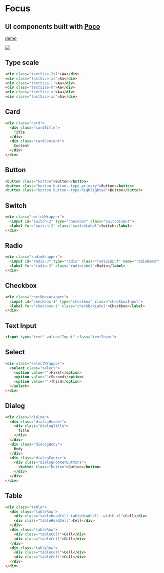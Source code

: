 # Focus

## UI components built with [Poco](https://github.com/hihayk/poco)

[demo](https://hihayk.github.io/focus/)

![](https://raw.githubusercontent.com/hihayk/focus/master/docs/cover.png)

## Type scale

```html
<div class="textSize-2xl">Aa</div>
<div class="textSize-xl">Aa</div>
<div class="textSize-l">Aa</div>
<div class="textSize-m">Aa</div>
<div class="textSize-s">Aa</div>
<div class="textSize-xs">Aa</div>
```

## Card

```html
<div class="card">
  <div class="cardTitle">
    Title
  </div>
  <div class="cardContent">
    Content
  </div>
</div>
```

## Button

```html
<button class="button">Button</button>
<button class="button button--type-primary">Button</button>
<button class="button button--type-highlighted">Button</button>
```

## Switch

```html
<div class="switchWrapper">
  <input id="switch-2" type="checkbox" class="switchInput">
  <label for="switch-2" class="switchLabel">Switch</label>
</div>
```

## Radio

```html
<div class="radioWrapper">
  <input id="radio-3" type="radio" class="radioInput" name="radioDemo">
  <label for="radio-3" class="radioLabel">Radio</label>
</div>
```

## Checkbox

```html
<div class="checkboxWrapper">
  <input id="checkbox-1" type="checkbox" class="checkboxInput">
  <label for="checkbox-1" class="checkboxLabel">Checkbox</label>
</div>
```

## Text Input

```html
<input type="text" value="Input" class="textInput">
```

## Select

```html
<div class="selectWrapper">
  <select class="select">
    <option value="">First</option>
    <option value="">Second</option>
    <option value="">Third</option>
  </select>
</div>
```

## Dialog

```html
<div class="dialog">
  <div class="dialogHeader">
    <div class="dialogTitle">
      Title
    </div>
  </div>
  <div class="dialogBody">
    Body
  </div>
  <div class="dialogFooter">
    <div class="dialogFooterButtons">
      <button class="button">Button</button>
    </div>
  </div>
</div>
```

## Table

```html
<div class="table">
  <div class="tableRow">
    <div class="tableHeadCell tableHeadCell--width-xl">Cell</div>
    <div class="tableHeadCell">Cell</div>
  </div>
  <div class="tableRow">
    <div class="tableCell">Cell</div>
    <div class="tableCell">Cell</div>
  </div>
  <div class="tableRow">
    <div class="tableCell">Cell</div>
    <div class="tableCell">Cell</div>
  </div>
</div>
```
